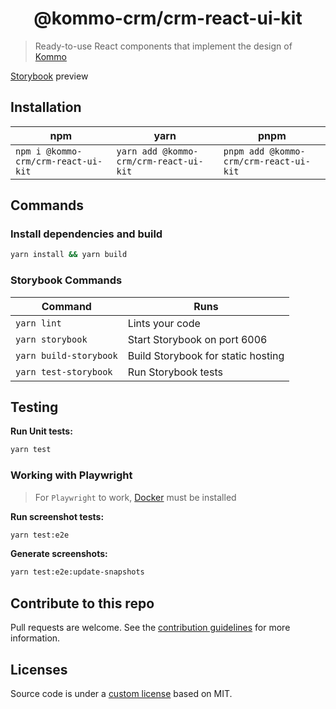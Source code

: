 <h1 align="center">@kommo-crm/crm-react-ui-kit</h1>

> Ready-to-use React components that implement the design of [Kommo](https://www.kommo.com/)

[Storybook](https://storybook.kommo.com) preview

## Installation

| npm                                 | yarn                                   | pnpm                                   |
| ----------------------------------- | -------------------------------------- | -------------------------------------- |
| `npm i @kommo-crm/crm-react-ui-kit` | `yarn add @kommo-crm/crm-react-ui-kit` | `pnpm add @kommo-crm/crm-react-ui-kit` |

## Commands

### Install dependencies and build

```sh
yarn install && yarn build
```

### Storybook Commands

| Command                | Runs                               |
| ---------------------- | ---------------------------------- |
| `yarn lint`            | Lints your code                    |
| `yarn storybook`       | Start Storybook on port 6006       |
| `yarn build-storybook` | Build Storybook for static hosting |
| `yarn test-storybook`  | Run Storybook tests                |

## Testing

**Run Unit tests:**

```sh
yarn test
```

### Working with Playwright

> For `Playwright` to work, [Docker](https://www.docker.com) must be installed

**Run screenshot tests:**

```sh
yarn test:e2e
```

**Generate screenshots:**

```sh
yarn test:e2e:update-snapshots
```

## Contribute to this repo

Pull requests are welcome. See the [contribution guidelines](./.github/CONTRIBUTING.md) for more information.

## Licenses

Source code is under a [custom license](./LICENCE) based on MIT.
